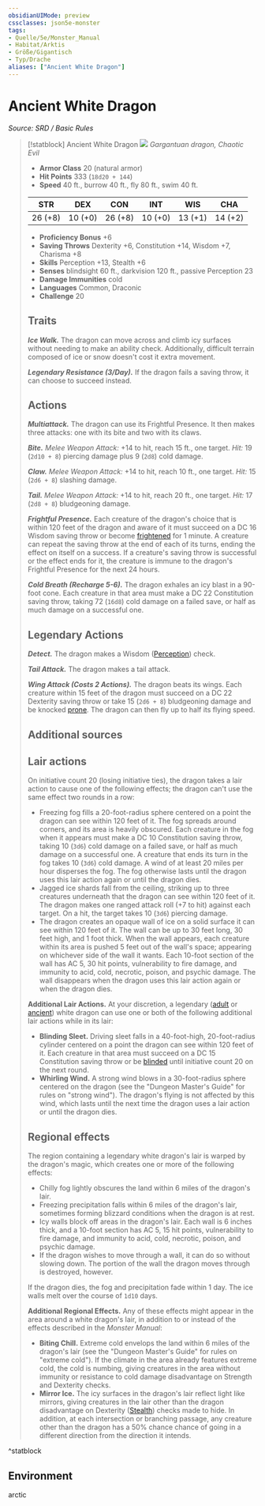 ```yaml
---
obsidianUIMode: preview
cssclasses: json5e-monster
tags:
- Quelle/5e/Monster_Manual
- Habitat/Arktis
- Größe/Gigantisch
- Typ/Drache
aliases: ["Ancient White Dragon"]
---
```

# Ancient White Dragon
*Source: SRD / Basic Rules*  

> [!statblock] Ancient White Dragon
> ![](compendium/bestiary/dragon/token/ancient-white-dragon.png#token)
> *Gargantuan dragon, Chaotic Evil*
> 
> - **Armor Class** 20  (natural armor)
> - **Hit Points** 333 (`18d20 + 144`)
> - **Speed** 40 ft., burrow 40 ft., fly 80 ft., swim 40 ft.
> 
> |STR|DEX|CON|INT|WIS|CHA|
> |:---:|:---:|:---:|:---:|:---:|:---:|
> |26 (+8)|10 (+0)|26 (+8)|10 (+0)|13 (+1)|14 (+2)|
> 
> - **Proficiency Bonus** +6
> - **Saving Throws** Dexterity +6, Constitution +14, Wisdom +7, Charisma +8
> - **Skills** Perception +13, Stealth +6
> - **Senses** blindsight 60 ft., darkvision 120 ft., passive Perception 23
> - **Damage Immunities** cold
> - **Languages** Common, Draconic
> - **Challenge** 20
> 
> ## Traits
> 
> ***Ice Walk.*** The dragon can move across and climb icy surfaces without needing to make an ability check. Additionally, difficult terrain composed of ice or snow doesn't cost it extra movement.
> 
> ***Legendary Resistance (3/Day).*** If the dragon fails a saving throw, it can choose to succeed instead.
> 
> ## Actions
> 
> ***Multiattack.*** The dragon can use its Frightful Presence. It then makes three attacks: one with its bite and two with its claws.
> 
> ***Bite.*** *Melee Weapon Attack:* +14 to hit, reach 15 ft., one target. *Hit:* 19 (`2d10 + 8`) piercing damage plus 9 (`2d8`) cold damage.
> 
> ***Claw.*** *Melee Weapon Attack:* +14 to hit, reach 10 ft., one target. *Hit:* 15 (`2d6 + 8`) slashing damage.
> 
> ***Tail.*** *Melee Weapon Attack:* +14 to hit, reach 20 ft., one target. *Hit:* 17 (`2d8 + 8`) bludgeoning damage.
> 
> ***Frightful Presence.*** Each creature of the dragon's choice that is within 120 feet of the dragon and aware of it must succeed on a DC 16 Wisdom saving throw or become [frightened](rules/conditions.md#frightened) for 1 minute. A creature can repeat the saving throw at the end of each of its turns, ending the effect on itself on a success. If a creature's saving throw is successful or the effect ends for it, the creature is immune to the dragon's Frightful Presence for the next 24 hours.
> 
> ***Cold Breath (Recharge 5-6).*** The dragon exhales an icy blast in a 90-foot cone. Each creature in that area must make a DC 22 Constitution saving throw, taking 72 (`16d8`) cold damage on a failed save, or half as much damage on a successful one.
> 
> ## Legendary Actions
> 
> ***Detect.*** The dragon makes a Wisdom ([Perception](rules/skills.md#Perception)) check.
> 
> ***Tail Attack.*** The dragon makes a tail attack.
> 
> ***Wing Attack (Costs 2 Actions).*** The dragon beats its wings. Each creature within 15 feet of the dragon must succeed on a DC 22 Dexterity saving throw or take 15 (`2d6 + 8`) bludgeoning damage and be knocked [prone](rules/conditions.md#prone). The dragon can then fly up to half its flying speed.
> 
> ## Additional sources
> 
> 
> 
> ## Lair actions
> 
> On initiative count 20 (losing initiative ties), the dragon takes a lair action to cause one of the following effects; the dragon can't use the same effect two rounds in a row:
> 
> - Freezing fog fills a 20-foot-radius sphere centered on a point the dragon can see within 120 feet of it. The fog spreads around corners, and its area is heavily obscured. Each creature in the fog when it appears must make a DC 10 Constitution saving throw, taking 10 (`3d6`) cold damage on a failed save, or half as much damage on a successful one. A creature that ends its turn in the fog takes 10 (`3d6`) cold damage. A wind of at least 20 miles per hour disperses the fog. The fog otherwise lasts until the dragon uses this lair action again or until the dragon dies.  
> - Jagged ice shards fall from the ceiling, striking up to three creatures underneath that the dragon can see within 120 feet of it. The dragon makes one ranged attack roll (+7 to hit) against each target. On a hit, the target takes 10 (`3d6`) piercing damage.  
> - The dragon creates an opaque wall of ice on a solid surface it can see within 120 feet of it. The wall can be up to 30 feet long, 30 feet high, and 1 foot thick. When the wall appears, each creature within its area is pushed 5 feet out of the wall's space; appearing on whichever side of the wall it wants. Each 10-foot section of the wall has AC 5, 30 hit points, vulnerability to fire damage, and immunity to acid, cold, necrotic, poison, and psychic damage. The wall disappears when the dragon uses this lair action again or when the dragon dies.  
> 
> **Additional Lair Actions.** At your discretion, a legendary ([adult](compendium/bestiary/dragon/adult-white-dragon.md) or [ancient](compendium/bestiary/dragon/ancient-white-dragon.md)) white dragon can use one or both of the following additional lair actions while in its lair:
> 
> - **Blinding Sleet.** Driving sleet falls in a 40-foot-high, 20-foot-radius cylinder centered on a point the dragon can see within 120 feet of it. Each creature in that area must succeed on a DC 15 Constitution saving throw or be [blinded](rules/conditions.md#blinded) until initiative count 20 on the next round.  
> - **Whirling Wind.** A strong wind blows in a 30-foot-radius sphere centered on the dragon (see the "Dungeon Master's Guide" for rules on "strong wind"). The dragon's flying is not affected by this wind, which lasts until the next time the dragon uses a lair action or until the dragon dies.  
> 
> ## Regional effects
> 
> The region containing a legendary white dragon's lair is warped by the dragon's magic, which creates one or more of the following effects:
> 
> - Chilly fog lightly obscures the land within 6 miles of the dragon's lair.  
> - Freezing precipitation falls within 6 miles of the dragon's lair, sometimes forming blizzard conditions when the dragon is at rest.  
> - Icy walls block off areas in the dragon's lair. Each wall is 6 inches thick, and a 10-foot section has AC 5, 15 hit points, vulnerability to fire damage, and immunity to acid, cold, necrotic, poison, and psychic damage.  
> - If the dragon wishes to move through a wall, it can do so without slowing down. The portion of the wall the dragon moves through is destroyed, however.  
> 
> If the dragon dies, the fog and precipitation fade within 1 day. The ice walls melt over the course of `1d10` days.
> 
> **Additional Regional Effects.** Any of these effects might appear in the area around a white dragon's lair, in addition to or instead of the effects described in the *Monster Manual*:
> 
> - **Biting Chill.** Extreme cold envelops the land within 6 miles of the dragon's lair (see the "Dungeon Master's Guide" for rules on "extreme cold"). If the climate in the area already features extreme cold, the cold is numbing, giving creatures in the area without immunity or resistance to cold damage disadvantage on Strength and Dexterity checks.  
> - **Mirror Ice.** The icy surfaces in the dragon's lair reflect light like mirrors, giving creatures in the lair other than the dragon disadvantage on Dexterity ([Stealth](rules/skills.md#Stealth)) checks made to hide. In addition, at each intersection or branching passage, any creature other than the dragon has a 50% chance chance of going in a different direction from the direction it intends.  
^statblock

## Environment

arctic